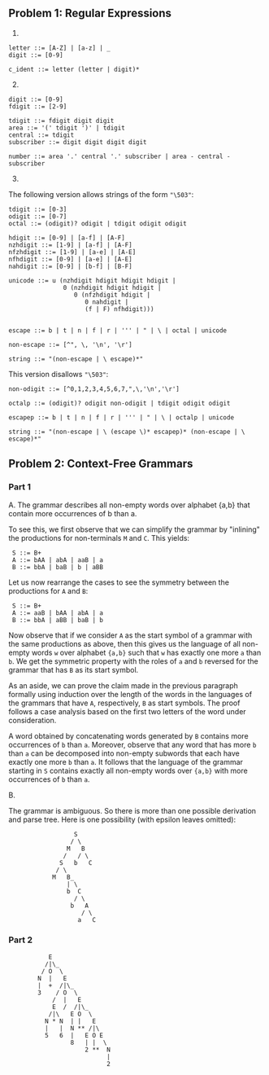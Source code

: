 ## Problem 1: Regular Expressions

1.

```
letter ::= [A-Z] | [a-z] | _
digit ::= [0-9]

c_ident ::= letter (letter | digit)*
```

2.

```
digit ::= [0-9]
fdigit ::= [2-9]

tdigit ::= fdigit digit digit 
area ::= '(' tdigit ')' | tdigit
central ::= tdigit
subscriber ::= digit digit digit digit

number ::= area '.' central '.' subscriber | area - central - subscriber
```

3.

The following version allows strings of the form `"\503"`:

```
tdigit ::= [0-3]
odigit ::= [0-7]
octal ::= (odigit)? odigit | tdigit odigit odigit

hdigit ::= [0-9] | [a-f] | [A-F]
nzhdigit ::= [1-9] | [a-f] | [A-F]
nfzhdigit ::= [1-9] | [a-e] | [A-E]
nfhdigit ::= [0-9] | [a-e] | [A-E]
nahdigit ::= [0-9] | [b-f] | [B-F]

unicode ::= u (nzhdigit hdigit hdigit hdigit |
               0 (nzhdigit hdigit hdigit |
                  0 (nfzhdigit hdigit |
                     0 nahdigit |
                     (f | F) nfhdigit)))


escape ::= b | t | n | f | r | ''' | " | \ | octal | unicode

non-escape ::= [^", \, '\n', '\r']

string ::= "(non-escape | \ escape)*"
```

This version disallows `"\503"`:

```
non-odigit ::= [^0,1,2,3,4,5,6,7,",\,'\n','\r']

octalp ::= (odigit)? odigit non-odigit | tdigit odigit odigit

escapep ::= b | t | n | f | r | ''' | " | \ | octalp | unicode

string ::= "(non-escape | \ (escape \)* escapep)* (non-escape | \ escape)*"
```

## Problem 2: Context-Free Grammars

### Part 1

A. The grammar describes all non-empty words over alphabet {a,b} that
contain more occurrences of b than a.

To see this, we first observe that we can simplify the grammar by "inlining" the productions for non-terminals `M` and `C`. This yields:

   ```
    S ::= B+ 
    A ::= bAA | abA | aaB | a
    B ::= bbA | baB | b | aBB
   ```

Let us now rearrange the cases to see the symmetry between the productions for `A` and `B`:

   ```
    S ::= B+ 
    A ::= aaB | bAA | abA | a
    B ::= bbA | aBB | baB | b
   ```

Now observe that if we consider `A` as the start symbol of a grammar with the same productions as above, then this gives us the language of all non-empty words `w` over alphabet `{a,b}` such that `w` has exactly one more `a` than `b`. We get the symmetric property with the roles of `a` and `b` reversed for the grammar that has `B` as its start symbol.

As an aside, we can prove the claim made in the previous paragraph formally using induction over the length of the words in the languages of the grammars that have `A`, respectively, `B` as start symbols. The proof follows a case analysis based on the first two letters of the word under consideration.

A word obtained by concatenating words generated by `B` contains more occurrences of `b` than `a`. Moreover, observe that any word that has more `b` than `a` can be decomposed into non-empty subwords that each have exactly one more `b` than `a`. It follows that the language of the grammar starting in `S` contains exactly all non-empty words over `{a,b}` with more occurrences of `b` than `a`.


B.

The grammar is ambiguous. So there is more than one possible derivation and parse tree. Here is one possibility (with epsilon leaves omitted):
```
                  S
                 / \
                M   B
               /   / \
              S   b   C
             / \
            M   B_
                | \
                b  C
                  / \
                 b   A
                    / \
                   a   C
```

### Part 2

```
           E
          /|\_
         / O  \
        N  |   E
        |  +  /|\_
        3    / O  \
            /  |   E
            E  /  /|\_
           /|\   E O  \
          N * N  | |   E
          |   |  N ** /|\
          5   6  |   E O E
                 8   | |  \
                     2 **  N
                           |
                           2
```